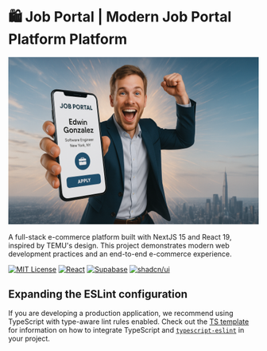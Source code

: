 # 🛍️ Job Portal | Modern Job Portal Platform Platform

[<img src="public/Banner3.png" target="_blank">](https://www.youtube.com)

A full-stack e-commerce platform built with NextJS 15 and React 19, inspired by TEMU's design. This project demonstrates modern web development practices and an end-to-end e-commerce experience.

[![MIT License](https://img.shields.io/badge/License-MIT-green.svg)](https://choosealicense.com/licenses/mit/)
[![React](https://img.shields.io/badge/React%2019-61DAFB?style=flat&logo=react&logoColor=black)](https://react.dev/)
[![Supabase](https://img.shields.io/badge/Supabase-3ECF8E?style=flat&logo=supabase&logoColor=white)](https://supabase.com/)
[![shadcn/ui](https://img.shields.io/badge/shadcn%2Fui-%23171717?style=flat&logo=vercel&logoColor=white)](https://ui.shadcn.com/)

## Expanding the ESLint configuration

If you are developing a production application, we recommend using TypeScript with type-aware lint rules enabled. Check out the [TS template](https://github.com/vitejs/vite/tree/main/packages/create-vite/template-react-ts) for information on how to integrate TypeScript and [`typescript-eslint`](https://typescript-eslint.io) in your project.
